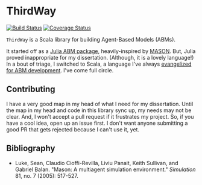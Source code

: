 # ThirdWay

[![Build Status](https://travis-ci.org/jbn/ThirdWay.svg?branch=master)](https://travis-ci.org/jbn/ThirdWay)
[![Coverage Status](https://coveralls.io/repos/jbn/ThirdWay/badge.svg?branch=master&service=github)](https://coveralls.io/github/jbn/ThirdWay?branch=master)

`ThirdWay` is a Scala library for building Agent-Based Models (ABMs). 

It started off as a 
[Julia ABM package](https://github.com/jbn/ThirdWay.jl), 
heavily-inspired by 
[MASON](https://cs.gmu.edu/~eclab/projects/mason/). But, Julia 
proved inappropriate for my dissertation. (Although, it is a lovely language!)
In a bout of triage, I switched to Scala, a language I've always 
[evangelized for ABM development](https://github.com/jbn/ScalaOnMason). 
I've come full circle. 

## Contributing 

I have a very good map in my head of what I need for my dissertation. Until 
the map in my head and code in this library sync up, my needs may not be 
clear. And, I won't accept a pull request if it frustrates my project. So, if 
you have a cool idea, open up an issue first. I don't want anyone submitting a 
good PR that gets rejected because I can't use it, yet.

## Bibliography

- Luke, Sean, Claudio Cioffi-Revilla, Liviu Panait, Keith Sullivan, and 
  Gabriel Balan. "Mason: A multiagent simulation environment." *Simulation* 
  81, no. 7 (2005): 517-527.
